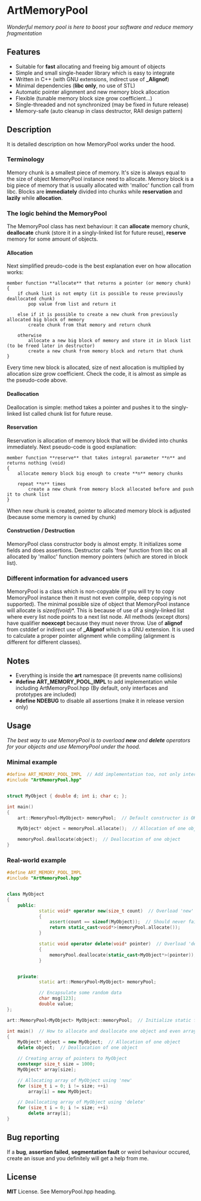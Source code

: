 # ArtMemoryPool
_Wonderful memory pool is here to boost your software and reduce memory fragmentation_


## Features
* Suitable for **fast** allocating and freeing big amount of objects
* Simple and small single-header library which is easy to integrate
* Written in C++ (with GNU extensions, indirect use of **_Alignof**)
* Minimal dependencies (**libc only**, no use of STL)
* Automatic pointer alignment and new memory block allocation
* Flexible (tunable memory block size grow coefficient...)
* Single-threaded and not synchronized (may be fixed in future release)
* Memory-safe (auto cleanup in class destructor, RAII design pattern)


## Description
It is detailed description on how MemoryPool works under the hood.

### Terminology
Memory chunk is a smallest piece of memory. It's size is always equal to the size of object MemoryPool instance need to allocate.
Memory block is a big piece of memory that is usually allocated with 'malloc' function call from libc.  Blocks are **immediately** divided into chunks while **reservation** and **lazily** while **allocation**.

### The logic behind the MemoryPool
The MemoryPool class has next behaviour: it can **allocate** memory chunk, **deallocate** chunk (store it in a singly-linked list for future reuse), **reserve** memory for some amount of objects.

#### Allocation
Next simplified preudo-code is the best explanation ever on how allocation works:

```
member function **allocate** that returns a pointer (or memory chunk)
{
    if chunk list is not empty (it is possible to reuse previously deallocated chunk)
        pop value from list and return it

    else if it is possible to create a new chunk from previously allocated big block of memory
        create chunk from that memory and return chunk

    otherwise
        allocate a new big block of memory and store it in block list (to be freed later in destructor)
        create a new chunk from memory block and return that chunk
}
```

Every time new block is allocated, size of next allocation is multiplied by allocation size grow coefficient.
Check the code, it is almost as simple as the pseudo-code above.

#### Deallocation
Deallocation is simple: method takes a pointer and pushes it to the singly-linked list called chunk list for future reuse.

#### Reservation
Reservation is allocation of memory block that will be divided into chunks immediately.
Next pseudo-code is good explanation:

```
member function **reserve** that takes integral parameter **n** and returns nothing (void)
{
    allocate memory block big enough to create **n** memory chunks

    repeat **n** times
        create a new chunk from memory block allocated before and push it to chunk list
}
```

When new chunk is created, pointer to allocated memory block is adjusted (because some memory is owned by chunk)

#### Construction / Destruction
MemoryPool class constructor body is almost empty. It initializes some fields and does assertions.
Destructor calls 'free' function from libc on all allocated by 'malloc' function memory pointers (which are stored in block list).

### Different information for advanced users
MemoryPool is a class which is non-copyable (if you will try to copy MemoryPool instance then it must not even compile, deep copying is not supported).
The minimal possible size of object that MemoryPool instance will allocate is **sizeof(void*)**. This is because of use of a singly-linked list where every list node points to a next list node.
All methods (except dtors) have qualifier **noexcept** because they must never throw.
Use of **alignof** from cstddef or indirect use of **_Alignof** which is a GNU extension. It is used to calculate a proper pointer alignment while compiling (alignment is different for different classes).


## Notes
* Everything is inside the **art** namespace (it prevents name collisions)
* **#define ART_MEMORY_POOL_IMPL** to add implementation while including ArtMemoryPool.hpp (By default, only interfaces and prototypes are included)
* **#define NDEBUG** to disable all assertions (make it in release version only)


## Usage
_The best way to use MemoryPool is to overload **new** and **delete** operators for your objects and use MemoryPool under the hood._

### Minimal example
```cpp
#define ART_MEMORY_POOL_IMPL  // Add implementation too, not only interface
#include "ArtMemoryPool.hpp"


struct MyObject { double d; int i; char c; };

int main()
{
    art::MemoryPool<MyObject> memoryPool;  // Default constructor is OK

    MyObject* object = memoryPool.allocate();  // Allocation of one object

    memoryPool.deallocate(object);  // Deallocation of one object
}

```

### Real-world example
```cpp
#define ART_MEMORY_POOL_IMPL
#include "ArtMemoryPool.hpp"


class MyObject
{
    public:
            static void* operator new(size_t count)  // Overload 'new'
            {
                assert(count == sizeof(MyObject));  // Should never fail
                return static_cast<void*>(memoryPool.allocate());
            }

            static void operator delete(void* pointer)  // Overload 'delete'
            {
                memoryPool.deallocate(static_cast<MyObject*>(pointer));
            }


    private:
            static art::MemoryPool<MyObject> memoryPool;

            // Encapsulate some random data
            char msg[123];
            double value;
};

art::MemoryPool<MyObject> MyObject::memoryPool;  // Initialize static field

int main()  // How to allocate and deallocate one object and even array
{
    MyObject* object = new MyObject;  // Allocation of one object
    delete object;  // Deallocation of one object

    // Creating array of pointers to MyObject
    constexpr size_t size = 1000;
    MyObject* array[size];

    // Allocating array of MyObject using 'new'
    for (size_t i = 0; i != size; ++i)
        array[i] = new MyObject;

    // Deallocating array of MyObject using 'delete'
    for (size_t i = 0; i != size; ++i)
        delete array[i];
}

```


## Bug reporting
If a **bug**, **assertion failed**, **segmentation fault** or weird behaviour occured, create an issue and you definitely will get a help from me.


## License
**MIT** License. See MemoryPool.hpp heading.

